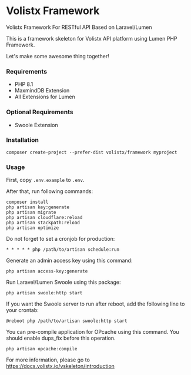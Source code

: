 # Volistx Framework
Volistx Framework For RESTful API Based on Laravel/Lumen

This is a framework skeleton for Volistx API platform using Lumen PHP Framework.

Let's make some awesome thing together!

### Requirements
- PHP 8.1
- MaxmindDB Extension
- All Extensions for Lumen

### Optional Requirements
- Swoole Extension

### Installation
```
composer create-project --prefer-dist volistx/framework myproject
```

### Usage
First, copy `.env.example` to `.env`.

After that, run following commands:

```
composer install
php artisan key:generate
php artisan migrate
php artisan cloudflare:reload
php artisan stackpath:reload
php artisan optimize
```

Do not forget to set a cronjob for production:
```
* * * * * php /path/to/artisan schedule:run
```

Generate an admin access key using this command:
```
php artisan access-key:generate
```

Run Laravel/Lumen Swoole using this package:

```
php artisan swoole:http start
```

If you want the Swoole server to run after reboot, add the following line to your crontab:

```
@reboot php /path/to/artisan swoole:http start
```

You can pre-compile application for OPcache using this command. You should enable dups_fix before this operation.

```
php artisan opcache:compile
```

For more information, please go to https://docs.volistx.io/vskeleton/introduction
